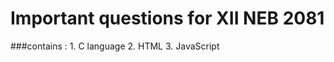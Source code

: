 # Important questions for XII NEB 2081


###contains :
    1. C language
    2. HTML
    3. JavaScript

